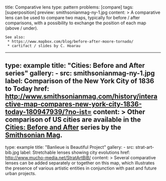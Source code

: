 title: Comparative lens
type: pattern
problems: [compare]
tags: [superposition]
preview: smithsonianmag-ny-1.jpg
content: >
    A comparative lens can be used to compare two maps, typically for before / after comparisons, with a possibility to exchange the position of each map (above / under).
    
    See also:
     * https://www.mapbox.com/blog/before-after-moore-tornado/
     * cartifact / slides by C. Hoarau
---
type: example
title: "Cities: Before and After series"
gallery: 
    - src: smithsonianmag-ny-1.jpg
      label: Comparison of the New York City of 1836 to Today
      href: http://www.smithsonianmag.com/history/interactive-map-compares-new-york-city-1836-today-180947939/?no-ist=
content: >
    Other comparison of US cities are available in the [Cities: Before and After](http://www.smithsonianmag.com/history-archaeology/A-Before-and-After-Look-at-Americas-Great-Cities.html) series by the [Smithsonian Mag](http://www.smithsonianmag.com/). 
---
type: example
title: "Banlieue is Beautiful Project"
gallery: 
    - src: strat-art-bib.jpg
      label: Stretchable lenses showing city evolutions
      href: http://www.mucho-media.net/StratArtBiB/
content: >
    Several comparative lenses can be added separately or together on this map, which illustrates the presence of various artistic entities in conjunction with past and future urban projects.
    

